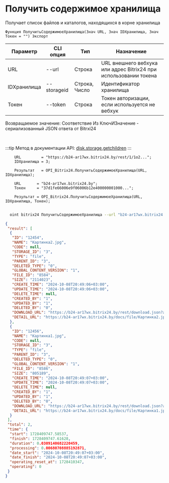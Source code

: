 ﻿---
sidebar_position: 5
---

# Получить содержимое хранилища
 Получает список файлов и каталогов, находящихся в корне хранилища



`Функция ПолучитьСодержимоеХранилища(Знач URL, Знач IDХранилища, Знач Токен = "") Экспорт`

  | Параметр | CLI опция | Тип | Назначение |
  |-|-|-|-|
  | URL | --url | Строка | URL внешнего вебхука или адрес Bitrix24 при использовании токена |
  | IDХранилища | --storageid | Строка, Число | Идентификатор хранилища |
  | Токен | --token | Строка | Токен авторизации, если используется не вебхук |

  
  Возвращаемое значение:   Соответствие Из КлючИЗначение - сериализованный JSON ответа от Bitrxi24

<br/>

:::tip
Метод в документации API: [disk.storage.getchildren](https://dev.1c-bitrix.ru/rest_help/disk/storage/disk_storage_getchildren.php)
:::
<br/>


```bsl title="Пример кода"
    URL         = "https://b24-ar17wx.bitrix24.by/rest/1/1o2...";
    IDХранилища = 3;

    Результат   = OPI_Bitrix24.ПолучитьСодержимоеХранилища(URL, IDХранилища);

    URL       = "b24-ar17wx.bitrix24.by";
    Токен     = "37d1fe66006e9f06006b12e400000001000...";

    Результат = OPI_Bitrix24.ПолучитьСодержимоеХранилища(URL, IDХранилища, Токен);
```



```sh title="Пример команды CLI"
    
  oint bitrix24 ПолучитьСодержимоеХранилища --url "b24-ar17wx.bitrix24.by" --storageid %storageid% --token "b9df7366006e9f06006b12e400000001000..."

```

```json title="Результат"
{
 "result": [
  {
   "ID": "12454",
   "NAME": "Картинка2.jpg",
   "CODE": null,
   "STORAGE_ID": "3",
   "TYPE": "file",
   "PARENT_ID": "3",
   "DELETED_TYPE": "0",
   "GLOBAL_CONTENT_VERSION": "1",
   "FILE_ID": "8584",
   "SIZE": "2114023",
   "CREATE_TIME": "2024-10-08T20:49:06+03:00",
   "UPDATE_TIME": "2024-10-08T20:49:06+03:00",
   "DELETE_TIME": null,
   "CREATED_BY": "1",
   "UPDATED_BY": "1",
   "DELETED_BY": "0",
   "DOWNLOAD_URL": "https://b24-ar17wx.bitrix24.by/rest/download.json?auth=717e0567006e9f06006b12e400000001000007c2ebc8f80264531d4fc09a27052a7fe2&token=disk%7CaWQ9MTI0NTQmXz13cDFHZ3VVa2swSXdEaVZaUTA5bm5weUFUOUUweDh1MQ%3D%3D%7CImRvd25sb2FkfGRpc2t8YVdROU1USTBOVFFtWHoxM2NERkhaM1ZWYTJzd1NYZEVhVlphVVRBNWJtNXdlVUZVT1VVd2VEaDFNUT09fDcxN2UwNTY3MDA2ZTlmMDYwMDZiMTJlNDAwMDAwMDAxMDAwMDA3YzJlYmM4ZjgwMjY0NTMxZDRmYzA5YTI3MDUyYTdmZTIi.nYp1CIjeSiI5YNQDlYbJpHMmsF2YjJHNb1paDeyzHx8%3D",
   "DETAIL_URL": "https://b24-ar17wx.bitrix24.by/docs/file/Картинка2.jpg"
  },
  {
   "ID": "12456",
   "NAME": "Картинка1.jpg",
   "CODE": null,
   "STORAGE_ID": "3",
   "TYPE": "file",
   "PARENT_ID": "3",
   "DELETED_TYPE": "0",
   "GLOBAL_CONTENT_VERSION": "1",
   "FILE_ID": "8586",
   "SIZE": "805189",
   "CREATE_TIME": "2024-10-08T20:49:07+03:00",
   "UPDATE_TIME": "2024-10-08T20:49:07+03:00",
   "DELETE_TIME": null,
   "CREATED_BY": "1",
   "UPDATED_BY": "1",
   "DELETED_BY": "0",
   "DOWNLOAD_URL": "https://b24-ar17wx.bitrix24.by/rest/download.json?auth=717e0567006e9f06006b12e400000001000007c2ebc8f80264531d4fc09a27052a7fe2&token=disk%7CaWQ9MTI0NTYmXz1aVHBETW5qekN0UDBDUmM1VTVaUzZrVjZIelNPdDNwQQ%3D%3D%7CImRvd25sb2FkfGRpc2t8YVdROU1USTBOVFltWHoxYVZIQkVUVzVxZWtOMFVEQkRVbU0xVlRWYVV6WnJWalpJZWxOUGRETndRUT09fDcxN2UwNTY3MDA2ZTlmMDYwMDZiMTJlNDAwMDAwMDAxMDAwMDA3YzJlYmM4ZjgwMjY0NTMxZDRmYzA5YTI3MDUyYTdmZTIi.UslW%2Bs0zN%2Fskr0FM3NVEPJ5i2cHyrfQial9zoNq7Bls%3D",
   "DETAIL_URL": "https://b24-ar17wx.bitrix24.by/docs/file/Картинка1.jpg"
  }
 ],
 "total": 2,
 "time": {
  "start": 1728409747.58537,
  "finish": 1728409747.61628,
  "duration": 0.0309140682220459,
  "processing": 0.00680708885192871,
  "date_start": "2024-10-08T20:49:07+03:00",
  "date_finish": "2024-10-08T20:49:07+03:00",
  "operating_reset_at": 1728410347,
  "operating": 0
 }
}
```
